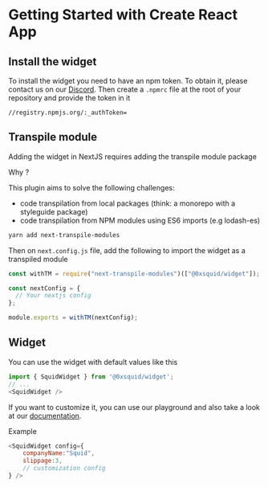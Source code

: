 # Getting Started with Create React App


## Install the widget

To install the widget you need to have an npm token. To obtain it, please contact us on our [Discord](https://discord.com/invite/XxCpfZQ7tg).
Then create a `.npmrc` file at the root of your repository and provide the token in it

```
//registry.npmjs.org/:_authToken=
```

## Transpile module
Adding the widget in NextJS requires adding the transpile module package

Why ?

This plugin aims to solve the following challenges:
- code transpilation from local packages (think: a monorepo with a styleguide package)
- code transpilation from NPM modules using ES6 imports (e.g lodash-es)

```sh
yarn add next-transpile-modules
```

Then on `next.config.js` file, add the following to import the widget as a transpiled module
```js
const withTM = require("next-transpile-modules")(["@0xsquid/widget"]);

const nextConfig = {
  // Your nextjs config
};

module.exports = withTM(nextConfig);

```


## Widget

You can use the widget with default values like this

```js
import { SquidWidget } from '@0xsquid/widget';
// ...
<SquidWidget />
```

If you want to customize it, you can use our playground and also take a look at our [documentation](https://docs.0xsquid.com/widget/customisation).

Example
```js
<SquidWidget config={ 
    companyName:"Squid",
    slippage:3,
    // customization config
} />
```